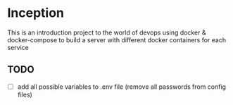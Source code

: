 # Inception

This is an introduction project to the world of devops using docker & docker-compose to build a server with different docker containers for each service

## TODO

- [ ] add all possible variables to .env file (remove all passwords from config files)
